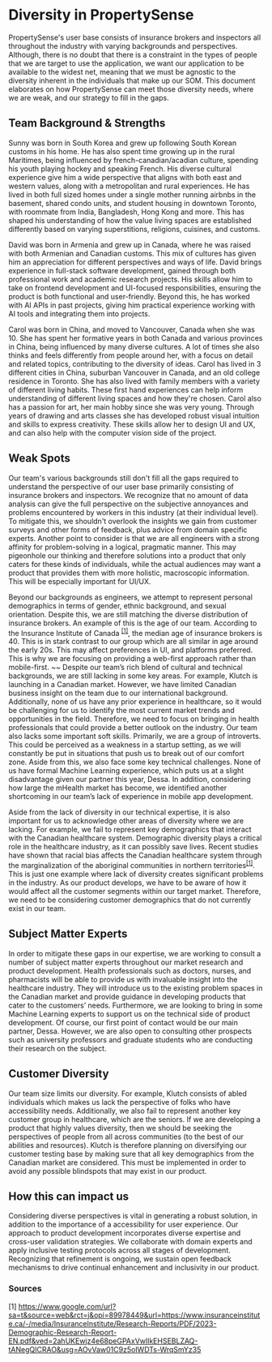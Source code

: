 # Diversity in PropertySense

PropertySense's user base consists of insurance brokers and inspectors all throughout the industry with varying backgrounds and perspectives. Although, there is no doubt that there is a constraint in the types of people that we are target to use the application, we want our application to be available to the widest net, meaning that we must be agnostic to the diversity inherent in the individuals that make up our SOM. This document elaborates on how PropertySense can meet those diversity needs, where we are weak, and our strategy to fill in the gaps. 

Team Background & Strengths
---
Sunny was born in South Korea and grew up following South Korean customs in his home. He has also spent time growing up in the rural Maritimes, being influenced by french-canadian/acadian culture, spending his youth playing hockey and speaking French. His diverse cultural experience give him a wide perspective that aligns with both east and western values, along with a metropolitan and rural experiences. He has lived in both full sized homes under a single mother running airbnbs in the basement, shared condo units, and student housing in downtown Toronto, with roommate from India, Bangladesh, Hong Kong and more. This has shaped his understanding of how the value living spaces are established differently based on varying superstitions, religions, cuisines, and customs.

David was born in Armenia and grew up in Canada, where he was raised with both Armenian and Canadian customs. This mix of cultures has given him an appreciation for different perspectives and ways of life. David brings experience in full-stack software development, gained through both professional work and academic research projects. His skills allow him to take on frontend development and UI-focused responsibilities, ensuring the product is both functional and user-friendly. Beyond this, he has worked with AI APIs in past projects, giving him practical experience working with AI tools and integrating them into projects.

Carol was born in China, and moved to Vancouver, Canada when she was 10. She has spent her formative years in both Canada and various provinces in China, being influenced by many diverse cultures. A lot of times she also thinks and feels differently from people around her, with a focus on detail and related topics, contributing to the diversity of ideas. Carol has lived in 3 different cities in China, suburban Vancouver in Canada, and an old college residence in Toronto. She has also lived with family members with a variety of different living habits. These first hand experiences can help inform understanding of different living spaces and how they're chosen. Carol also has a passion for art, her main hobby since she was very young. Through years of drawing and arts classes she has developed robust visual intuition and skills to express creativity. These skills allow her to design UI and UX, and can also help with the computer vision side of the project.


## Weak Spots

Our team's various backgrounds still don't fill all the gaps required to understand the perspective of our user base primarily consisting of insurance brokers and inspectors. We recognize that no amount of data analysis can give the full perspective on the subjective annoyances and problems encountered by workers in this industry (at their individual level). To mitigate this, we shouldn't overlook the insights we gain from customer surveys and other forms of feedback, plus advice from domain specific experts. Another point to consider is that we are all engineers with a strong affinity for problem-solving in a logical, pragmatic manner. This may pigeonhole our thinking and therefore solutions into a product that only caters for these kinds of individuals, while the actual audiences may want a product that provides them with more holistic, macroscopic information. This will be especially important for UI/UX.


Beyond our backgrounds as engineers, we attempt to represent personal demographics in terms of gender, ethnic background, and sexual orientation. Despite this, we are still matching the diverse distribution of insurance brokers. An example of this is the age of our team. According to the Insurance Institute of Canada <sup>[[1]](https://www.google.com/url?sa=t&source=web&rct=j&opi=89978449&url=https://www.insuranceinstitute.ca/-/media/InsuranceInstitute/Research-Reports/PDF/2023-Demographic-Research-Report-EN.pdf&ved=2ahUKEwjv09W8peGPAxW0g4kEHY6HOgIQFnoECBgQAQ&usg=AOvVaw01C9z5oIWDTs-WrqSmYz35)</sup>, the median age of insurance brokers is 40. This is in stark contrast to our group which are all similar in age around the early 20s. This may affect preferences in UI, and platforms preferred. This is why we are focusing on providing a web-first approach rather than mobile-first.
~~
Despite our team’s rich blend of cultural and technical backgrounds, we are still lacking in some key areas. For example, Klutch is launching in a Canadian market. However, we have limited Canadian business insight on the team due to our international background. Additionally, none of us have any prior experience in healthcare, so it would be challenging for us to identify the most current market trends and opportunities in the field. Therefore, we need to focus on bringing in health professionals that could provide a better outlook on the industry.
Our team also lacks some important soft skills. Primarily, we are a group of introverts. This could be perceived as a weakness in a startup setting, as we will constantly be put in situations that push us to break out of our comfort zone. Aside from this, we also face some key technical challenges. None of us have formal Machine Learning experience, which puts us at a slight disadvantage given our partner this year, Dessa. In addition, considering how large the mHealth market has become, we identified another shortcoming in our team’s lack of experience in mobile app development.

Aside from the lack of diversity in our technical expertise, it is also important for us to acknowledge other areas of diversity where we are lacking. For example, we fail to represent key demographics that interact with the Canadian healthcare system. Demographic diversity plays a critical role in the healthcare industry, as it can possibly save lives. Recent studies have shown that racial bias affects the Canadian healthcare system through the marginalization of the aboriginal communities in northern territories<sup>[[1]](https://www.cbc.ca/news/canada/north/health-care-racial-bias-north-1.4731483 )</sup>. This is just one example where lack of diversity creates significant problems in the industry. As our product develops, we have to be aware of how it would affect all the customer segments within our target market. Therefore, we need to be considering customer demographics that do not currently exist in our team.


## Subject Matter Experts

In order to mitigate these gaps in our expertise, we are working to consult a number of subject matter experts throughout our market research and product development. Health professionals such as doctors, nurses, and pharmacists will be able to provide us with invaluable insight into the healthcare industry. They will introduce us to the existing problem spaces in the Canadian market and provide guidance in developing products that cater to the customers’ needs. Furthermore, we are looking to bring in some Machine Learning experts to support us on the technical side of product development. Of course, our first point of contact would be our main partner, Dessa. However, we are also open to consulting other prospects such as university professors and graduate students who are conducting their research on the subject.


## Customer Diversity

Our team size limits our diversity. For example, Klutch consists of abled individuals which makes us lack the perspective of folks who have accessibility needs. Additionally, we also fail to represent another key customer group in healthcare, which are the seniors. If we are developing a product that highly values diversity, then we should be seeking the perspectives of people from all across communities (to the best of our abilities and resources). Klutch is therefore planning on diversifying our customer testing base by making sure that all key demographics from the Canadian market are considered. This must be implemented in order to avoid any possible blindspots that may exist in our product.


## How this can impact us

Considering diverse perspectives is vital in generating a robust solution, in addition to the importance of a accessibility for user experience. Our approach to product development incorporates diverse expertise and cross-user validation strategies. We collaborate with domain experts and apply inclusive testing protocols across all stages of development. Recognizing that refinement is ongoing, we sustain open feedback mechanisms to drive continual enhancement and inclusivity in our product.

### Sources
[1] https://www.google.com/url?sa=t&source=web&rct=j&opi=89978449&url=https://www.insuranceinstitute.ca/-/media/InsuranceInstitute/Research-Reports/PDF/2023-Demographic-Research-Report-EN.pdf&ved=2ahUKEwjz4e68peGPAxVwlIkEHSEBLZAQ-tANegQICRAO&usg=AOvVaw01C9z5oIWDTs-WrqSmYz35
